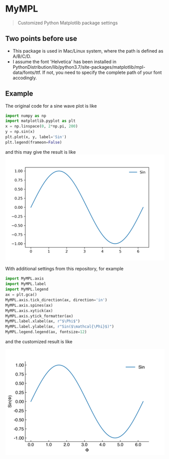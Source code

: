# MyMPL
> Customized Python Matplotlib package settings


## Two points before use
* This package is used in Mac/Linux system, where the path is defined as A/B/C/D.
* I assume the font 'Helvetica' has been installed in PythonDistribution/lib/python3.7/site-packages/matplotlib/mpl-data/fonts/ttf. If not, you need to specify the complete path of your font accodingly.

## Example
The original code for a sine wave plot is like

``` python
import numpy as np
import matplotlib.pyplot as plt
x = np.linspace(0, 2*np.pi, 200)
y = np.sin(x)
plt.plot(x, y, label='Sin')
plt.legend(frameon=False)
```
and this may give the result is like
![original](https://github.com/chenyongxin/MyMPL/blob/master/figures/original.png?raw=true)


With additional settings from this repository, for example
``` python
import MyMPL.axis
import MyMPL.label
import MyMPL.legend
ax = plt.gca()
MyMPL.axis.tick_direction(ax, direction='in')
MyMPL.axis.spines(ax)
MyMPL.axis.xytick(ax)
MyMPL.axis.ytick_formatter(ax)
MyMPL.label.xlabel(ax, r"$\Phi$")
MyMPL.label.ylabel(ax, r"Sin($\mathcal{\Phi}$)")
MyMPL.legend.legend(ax, fontsize=12)
```
and the customized result is like

![Customized](https://github.com/chenyongxin/MyMPL/blob/master/figures/customized.png?raw=true)
